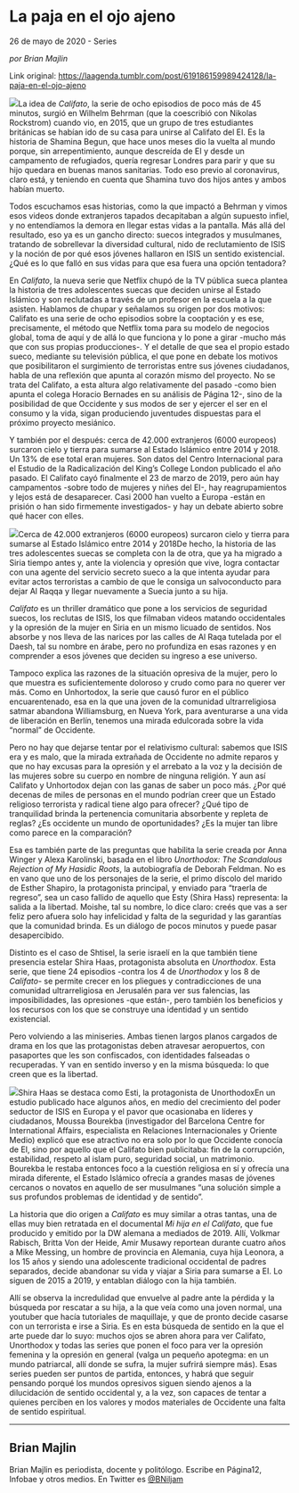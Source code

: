 # La paja en el ojo ajeno



26 de mayo de 2020 - Series

_por Brian Majlin_

Link original: https://laagenda.tumblr.com/post/619186159989424128/la-paja-en-el-ojo-ajeno

![](https://64.media.tumblr.com/becc3f5af36adc119d356d8cf587b54a/761d333fbde9b6c8-a1/s500x750/8a94e1726744b5ac8ea83db66efbcdaafceb1cb9.jpg)La idea de *Califato*, la serie de ocho episodios de poco más de 45 minutos, surgió en Wilhelm Behrman (que la coescribió con Nikolas Rockstrom) cuando vio, en 2015, que un grupo de tres estudiantes británicas se habían ido de su casa para unirse al Califato del EI. Es la historia de Shamina Begun, que hace unos meses dio la vuelta al mundo porque, sin arrepentimiento, aunque descreída de EI y desde un campamento de refugiados, quería regresar Londres para parir y que su hijo quedara en buenas manos sanitarias. Todo eso previo al coronavirus, claro está, y teniendo en cuenta que Shamina tuvo dos hijos antes y ambos habían muerto.

Todos escuchamos esas historias, como la que impactó a Behrman y vimos esos videos donde extranjeros tapados decapitaban a algún supuesto infiel, y no entendíamos la demora en llegar estas vidas a la pantalla. Más allá del resultado, eso ya es un gancho directo: suecos integrados y musulmanes, tratando de sobrellevar la diversidad cultural, nido de reclutamiento de ISIS y la noción de por qué esos jóvenes hallaron en ISIS un sentido existencial. ¿Qué es lo que falló en sus vidas para que esa fuera una opción tentadora? 

En *Califato*, la nueva serie que Netflix chupó de la TV pública sueca plantea la historia de tres adolescentes suecas que deciden unirse al Estado Islámico y son reclutadas a través de un profesor en la escuela a la que asisten. Hablamos de chupar y señalamos su origen por dos motivos: Califato es una serie de ocho episodios sobre la cooptación y es ese, precisamente, el método que Netflix toma para su modelo de negocios global, toma de aquí y de allá lo que funciona y lo pone a girar -mucho más que con sus propias producciones-. Y el detalle de que sea el propio estado sueco, mediante su televisión pública, el que pone en debate los motivos que posibilitaron el surgimiento de terroristas entre sus jóvenes ciudadanos, habla de una reflexión que apunta al corazón mismo del proyecto. No se trata del Califato, a esta altura algo relativamente del pasado -como bien apunta el colega Horacio Bernades en su análisis de Página 12-, sino de la posibilidad de que Occidente y sus modos de ser y ejercer el ser en el consumo y la vida, sigan produciendo juventudes dispuestas para el próximo proyecto mesiánico. 

Y también por el después: cerca de 42.000 extranjeros (6000 europeos) surcaron cielo y tierra para sumarse al Estado Islámico entre 2014 y 2018. Un 13% de ese total eran mujeres. Son datos del Centro Internacional para el Estudio de la Radicalización del King’s College London publicado el año pasado. El Califato cayó finalmente el 23 de marzo de 2019, pero aún hay campamentos -sobre todo de mujeres y niñes del EI-, hay reagrupamientos y lejos está de desaparecer. Casi 2000 han vuelto a Europa -están en prisión o han sido firmemente investigados- y hay un debate abierto sobre qué hacer con elles. 
 

![](https://64.media.tumblr.com/01f90a8c77a0951167bde420ca61dc7d/761d333fbde9b6c8-8a/s500x750/d5d78b782bbdc62d23416aa462d6aa7445c76493.jpg)Cerca de 42.000 extranjeros (6000 europeos) surcaron cielo y tierra para sumarse al Estado Islámico entre 2014 y 2018De hecho, la historia de las tres adolescentes suecas se completa con la de otra, que ya ha migrado a Siria tiempo antes y, ante la violencia y opresión que vive, logra contactar con una agente del servicio secreto sueco a la que intenta ayudar para evitar actos terroristas a cambio de que le consiga un salvoconducto para dejar Al Raqqa y llegar nuevamente a Suecia junto a su hija.
 

*Califato* es un thriller dramático que pone a los servicios de seguridad suecos, los reclutas de ISIS, los que filmaban videos matando occidentales y la opresión de la mujer en Siria en un mismo licuado de sentidos. Nos absorbe y nos lleva de las narices por las calles de Al Raqa tutelada por el Daesh, tal su nombre en árabe, pero no profundiza en esas razones y en comprender a esos jóvenes que deciden su ingreso a ese universo. 

Tampoco explica las razones de la situación opresiva de la mujer, pero lo que muestra es suficientemente doloroso y crudo como para no querer ver más. Como en Unhortodox, la serie que causó furor en el público encuarentenado, esa en la que una joven de la comunidad ultrarreligiosa satmar abandona Williamsburg, en Nueva York, para aventurarse a una vida de liberación en Berlín, tenemos una mirada edulcorada sobre la vida “normal” de Occidente. 

Pero no hay que dejarse tentar por el relativismo cultural: sabemos que ISIS era y es malo, que la mirada extrañada de Occidente no admite reparos y que no hay excusas para la opresión y el arrebato a la voz y la decisión de las mujeres sobre su cuerpo en nombre de ninguna religión. Y aun así Califato y Unhortodox dejan con las ganas de saber un poco más. ¿Por qué decenas de miles de personas en el mundo podrían creer que un Estado religioso terrorista y radical tiene algo para ofrecer? ¿Qué tipo de tranquilidad brinda la pertenencia comunitaria absorbente y repleta de reglas? ¿Es occidente un mundo de oportunidades? ¿Es la mujer tan libre como parece en la comparación?

Esa es también parte de las preguntas que habilita la serie creada por Anna Winger y Alexa Karolinski, basada en el libro *Unorthodox: The Scandalous Rejection of My Hasidic Roots*, la autobiografía de Deborah Feldman. No es en vano que uno de los personajes de la serie, el primo díscolo del marido de Esther Shapiro, la protagonista principal, y enviado para “traerla de regreso”, sea un caso fallido de aquello que Esty (Shira Hass) representa: la salida a la libertad. Moishe, tal su nombre, lo dice claro: creés que vas a ser feliz pero afuera solo hay infelicidad y falta de la seguridad y las garantías que la comunidad brinda. Es un diálogo de pocos minutos y puede pasar desapercibido.

Distinto es el caso de Shtisel, la serie israelí en la que también tiene presencia estelar Shira Haas, protagonista absoluta en *Unorthodox*. Esta serie, que tiene 24 episodios -contra los 4 de *Unorthodox* y los 8 de *Califato*- se permite crecer en los pliegues y contradicciones de una comunidad ultrarreligiosa en Jerusalén para ver sus falencias, las imposibilidades, las opresiones -que están-, pero también los beneficios y los recursos con los que se construye una identidad y un sentido existencial.

Pero volviendo a las miniseries. Ambas tienen largos planos cargados de drama en los que las protagonistas deben atravesar aeropuertos, con pasaportes que les son confiscados, con identidades falseadas o recuperadas. Y van en sentido inverso y en la misma búsqueda: lo que creen que es la libertad. 

![](https://64.media.tumblr.com/becc3f5af36adc119d356d8cf587b54a/761d333fbde9b6c8-a1/s500x750/8a94e1726744b5ac8ea83db66efbcdaafceb1cb9.jpg)Shira Haas se destaca como Esti, la protagonista de UnorthodoxEn un estudio publicado hace algunos años, en medio del crecimiento del poder seductor de ISIS en Europa y el pavor que ocasionaba en líderes y ciudadanos, Moussa Bourekba (investigador del Barcelona Centre for International Affairs, especialista en Relaciones Internacionales y Oriente Medio) explicó que ese atractivo no era solo por lo que Occidente conocía de EI, sino por aquello que el Califato bien publicitaba: fin de la corrupción, estabilidad, respeto al islam puro, seguridad social, un matrimonio. Bourekba le restaba entonces foco a la cuestión religiosa en sí y ofrecía una mirada diferente, el Estado Islámico ofrecía a grandes masas de jóvenes cercanos o novatos en aquello de ser musulmanes “una solución simple a sus profundos problemas de identidad y de sentido”. 

La historia que dio origen a *Califato* es muy similar a otras tantas, una de ellas muy bien retratada en el documental *Mi hija en el Califato*, que fue producido y emitido por la DW alemana a mediados de 2019. Allí, Volkmar Rabisch, Britta Von der Heide, Amir Musawy reportean durante cuatro años a Mike Messing, un hombre de provincia en Alemania, cuya hija Leonora, a los 15 años y siendo una adolescente tradicional occidental de padres separados, decide abandonar su vida y viajar a Siria para sumarse a EI. Lo siguen de 2015 a 2019, y entablan diálogo con la hija también.

Allí se observa la incredulidad que envuelve al padre ante la pérdida y la búsqueda por rescatar a su hija, a la que veía como una joven normal, una youtuber que hacía tutoriales de maquillaje, y que de pronto decide casarse con un terrorista e irse a Siria. Es en esta búsqueda de sentido en la que el arte puede dar lo suyo: muchos ojos se abren ahora para ver Califato, Unorthodox y todas las series que ponen el foco para ver la opresión femenina y la opresión en general (valga un pequeño apotegma: en un mundo patriarcal, allí donde se sufra, la mujer sufrirá siempre más). Esas series pueden ser puntos de partida, entonces, y habrá que seguir pensando porqué los mundos opresivos siguen siendo ajenos a la dilucidación de sentido occidental y, a la vez, son capaces de tentar a quienes perciben en los valores y modos materiales de Occidente una falta de sentido espiritual.



---

Brian Majlin
------------

 Brian Majlin es periodista, docente y politólogo. Escribe en Página12, Infobae y otros medios. En Twitter es [@BNiljam](https://twitter.com/BNiljam) 


